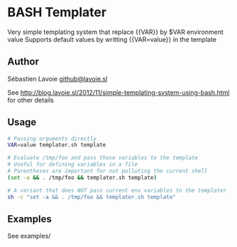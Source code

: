 # BASH Templater
Very simple templating system that replace {{VAR}} by $VAR environment value
Supports default values by writting {{VAR=value}} in the template

## Author

Sébastien Lavoie <github@lavoie.sl>

See http://blog.lavoie.sl/2012/11/simple-templating-system-using-bash.html for other details

## Usage

```sh
# Passing arguments directly
VAR=value templater.sh template

# Evaluate /tmp/foo and pass those variables to the template
# Useful for defining variables in a file
# Parentheses are important for not polluting the current shell
(set -a && . /tmp/foo && templater.sh template)

# A variant that does NOT pass current env variables to the templater
sh -c "set -a && . /tmp/foo && templater.sh template"
```

## Examples
See examples/

